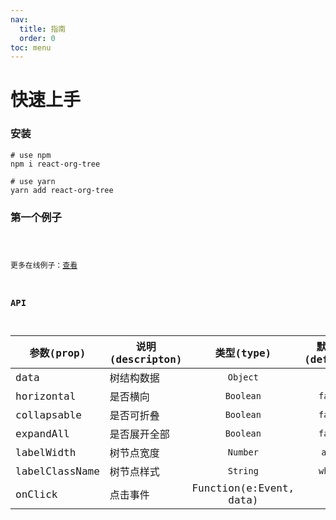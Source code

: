 ```yaml
---
nav:
  title: 指南
  order: 0
toc: menu
---
```


# 快速上手

### 安装

```
# use npm
npm i react-org-tree

# use yarn
yarn add react-org-tree
```

### 第一个例子

<code src="../examples/basic.jsx">

更多在线例子：[查看](/demo)

### API

参数(prop)              | 说明(descripton)                              | 类型(type)                   | 默认值(default)  
-----------|-----------------------------------------|:----------------------:|:---------------------------------------------------------:
  data              | 树结构数据                                       | `Object`               | {} 
  horizontal        |  是否横向                       | `Boolean` | `false` 
  collapsable       |  是否可折叠           | `Boolean`              | `false`  
  expandAll    |  是否展开全部                      | `Boolean` | `false` 
  labelWidth |  树节点宽度     | `Number` |     `auto` 
  labelClassName |  树节点样式     | `String`  |     `white`
  onClick             |  点击事件    | Function(e:Event, data) 
